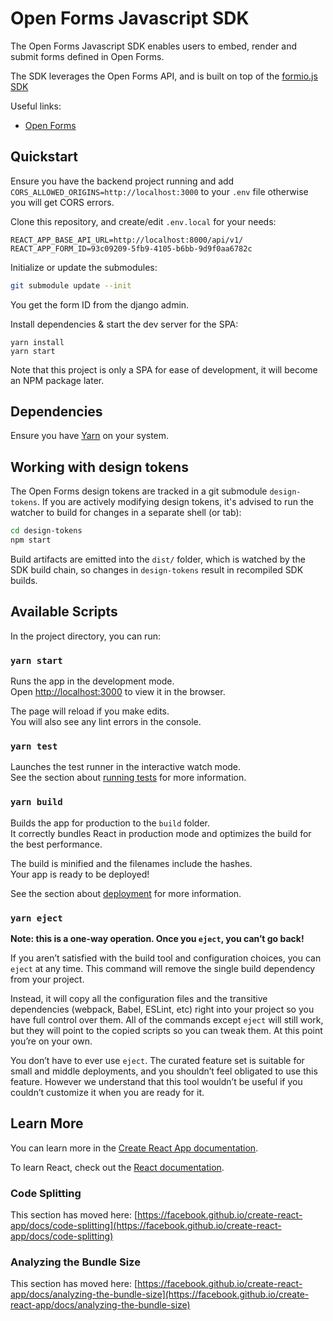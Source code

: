 # Open Forms Javascript SDK

The Open Forms Javascript SDK enables users to embed, render and submit forms defined
in Open Forms.

The SDK leverages the Open Forms API, and is built on top of the
[formio.js SDK](https://github.com/formio/formio.js/)

Useful links:

* [Open Forms](https://github.com/maykinmedia/open-forms)

## Quickstart

Ensure you have the backend project running and add `CORS_ALLOWED_ORIGINS=http://localhost:3000` to your `.env` file
otherwise you will get CORS errors.

Clone this repository, and create/edit `.env.local` for your needs:

```
REACT_APP_BASE_API_URL=http://localhost:8000/api/v1/
REACT_APP_FORM_ID=93c09209-5fb9-4105-b6bb-9d9f0aa6782c
```

Initialize or update the submodules:

```bash
git submodule update --init
```

You get the form ID from the django admin.

Install dependencies & start the dev server for the SPA:

```
yarn install
yarn start
```

Note that this project is only a SPA for ease of development, it will become an NPM
package later.

## Dependencies

Ensure you have [Yarn](https://yarnpkg.com/) on your system.

## Working with design tokens

The Open Forms design tokens are tracked in a git submodule `design-tokens`. If you are
actively modifying design tokens, it's advised to run the watcher to build for changes
in a separate shell (or tab):

```bash
cd design-tokens
npm start
```

Build artifacts are emitted into the `dist/` folder, which is watched by the SDK
build chain, so changes in `design-tokens` result in recompiled SDK builds.

## Available Scripts

In the project directory, you can run:

### `yarn start`

Runs the app in the development mode.\
Open [http://localhost:3000](http://localhost:3000) to view it in the browser.

The page will reload if you make edits.\
You will also see any lint errors in the console.

### `yarn test`

Launches the test runner in the interactive watch mode.\
See the section about [running tests](https://facebook.github.io/create-react-app/docs/running-tests) for more information.

### `yarn build`

Builds the app for production to the `build` folder.\
It correctly bundles React in production mode and optimizes the build for the best performance.

The build is minified and the filenames include the hashes.\
Your app is ready to be deployed!

See the section about [deployment](https://facebook.github.io/create-react-app/docs/deployment) for more information.

### `yarn eject`

**Note: this is a one-way operation. Once you `eject`, you can’t go back!**

If you aren’t satisfied with the build tool and configuration choices, you can `eject` at any time. This command will remove the single build dependency from your project.

Instead, it will copy all the configuration files and the transitive dependencies (webpack, Babel, ESLint, etc) right into your project so you have full control over them. All of the commands except `eject` will still work, but they will point to the copied scripts so you can tweak them. At this point you’re on your own.

You don’t have to ever use `eject`. The curated feature set is suitable for small and middle deployments, and you shouldn’t feel obligated to use this feature. However we understand that this tool wouldn’t be useful if you couldn’t customize it when you are ready for it.

## Learn More

You can learn more in the [Create React App documentation](https://facebook.github.io/create-react-app/docs/getting-started).

To learn React, check out the [React documentation](https://reactjs.org/).

### Code Splitting

This section has moved here: [https://facebook.github.io/create-react-app/docs/code-splitting](https://facebook.github.io/create-react-app/docs/code-splitting)

### Analyzing the Bundle Size

This section has moved here: [https://facebook.github.io/create-react-app/docs/analyzing-the-bundle-size](https://facebook.github.io/create-react-app/docs/analyzing-the-bundle-size)
